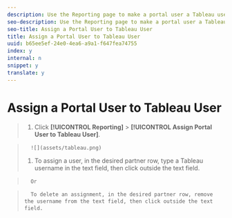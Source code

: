 ```yaml
---
description: Use the Reporting page to make a portal user a Tableau user. This lets users view Tableau reports in Audience Manager.
seo-description: Use the Reporting page to make a portal user a Tableau user. This lets users view Tableau reports in Audience Manager.
seo-title: Assign a Portal User to Tableau User
title: Assign a Portal User to Tableau User
uuid: b65ee5ef-24e0-4ea6-a9a1-f647fea74755
index: y
internal: n
snippet: y
translate: y
---
```


# Assign a Portal User to Tableau User


>1. Click **[!UICONTROL  Reporting]** > **[!UICONTROL  Assign Portal User to Tableau User]**.

>       ![](assets/tableau.png) 
>1. To assign a user, in the desired partner row, type a Tableau username in the text field, then click outside the text field.

>       Or 

>       To delete an assignment, in the desired partner row, remove the username from the text field, then click outside the text field. 
